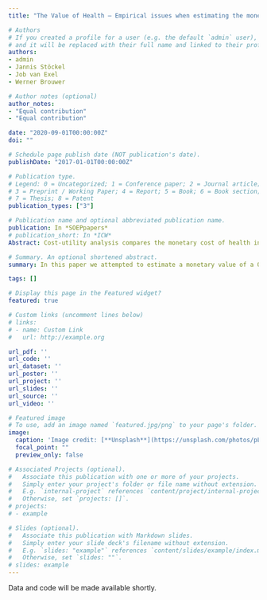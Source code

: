 ```yaml
---
title: "The Value of Health – Empirical issues when estimating the monetary value of a QALY based on well-being data"

# Authors
# If you created a profile for a user (e.g. the default `admin` user), write the username (folder name) here 
# and it will be replaced with their full name and linked to their profile.
authors:
- admin
- Jannis Stöckel
- Job van Exel
- Werner Brouwer

# Author notes (optional)
author_notes:
- "Equal contribution"
- "Equal contribution"

date: "2020-09-01T00:00:00Z"
doi: ""

# Schedule page publish date (NOT publication's date).
publishDate: "2017-01-01T00:00:00Z"

# Publication type.
# Legend: 0 = Uncategorized; 1 = Conference paper; 2 = Journal article;
# 3 = Preprint / Working Paper; 4 = Report; 5 = Book; 6 = Book section;
# 7 = Thesis; 8 = Patent
publication_types: ["3"]

# Publication name and optional abbreviated publication name.
publication: In *SOEPpapers*
# publication_short: In *ICW*
Abstract: Cost-utility analysis compares the monetary cost of health interventions to the associ-ated  health  consequences  expressed  using  quality-adjusted  life  years  (QALYs). At  which threshold the ratio of both is still acceptable is a highly contested issue. Obtaining societal valuations of the monetary value of a QALY can help in setting such threshold values but it remains methodologically challenging. A recent study applied the well-being valuation approach to calculate such a monetary value using a compensating income variation approach. We explore the feasibility of this approach in a different context, using large-scale panel data from Germany. We investigate several important empirical and conceptual challenges such as the appropriate functional specification of income and the health state dependence of consumption utility. The estimated monetary values range from EUR 20,000-60,000 with certain specifications leading to considerable deviations, underlining persistent practical challenges when applying the well-being valuation methodology to QALYs. Recommendations for future applications are formulated.

# Summary. An optional shortened abstract.
summary: In this paper we attempted to estimate a monetary value of a QALY for Germany based on data from the SOEP panel using the well-being valuation approach. 

tags: []

# Display this page in the Featured widget?
featured: true

# Custom links (uncomment lines below)
# links:
# - name: Custom Link
#   url: http://example.org

url_pdf: ''
url_code: ''
url_dataset: ''
url_poster: ''
url_project: ''
url_slides: ''
url_source: ''
url_video: ''

# Featured image
# To use, add an image named `featured.jpg/png` to your page's folder. 
image:
  caption: 'Image credit: [**Unsplash**](https://unsplash.com/photos/pLCdAaMFLTE)'
  focal_point: ""
  preview_only: false

# Associated Projects (optional).
#   Associate this publication with one or more of your projects.
#   Simply enter your project's folder or file name without extension.
#   E.g. `internal-project` references `content/project/internal-project/index.md`.
#   Otherwise, set `projects: []`.
# projects:
# - example

# Slides (optional).
#   Associate this publication with Markdown slides.
#   Simply enter your slide deck's filename without extension.
#   E.g. `slides: "example"` references `content/slides/example/index.md`.
#   Otherwise, set `slides: ""`.
# slides: example
---
```


Data and code will be made available shortly.
